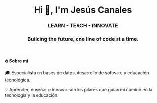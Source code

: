 <h1 align="center">Hi 👋, I'm Jesús Canales</h1>
<h3 align="center">LEARN - TEACH - INNOVATE</h3>
<h3 align="center">Building the future, one line of code at a time.</h3>
<br>
<h4>🔥 Sobre mí</h4>
<p>🎓 Especialista en bases de datos, desarrollo de software y educación tecnológica.</p>
<p>💡 Aprender, enseñar e innovar son los pilares que guían mi camino en la tecnología y la educación.</p>

<!--
**jesus-canales/jesus-canales** is a ✨ _special_ ✨ repository because its `README.md` (this file) appears on your GitHub profile.

Here are some ideas to get you started:

- 🔭 I’m currently working on ...
- 🌱 I’m currently learning ...
- 👯 I’m looking to collaborate on ...
- 🤔 I’m looking for help with ...
- 💬 Ask me about ...
- 📫 How to reach me: ...
- 😄 Pronouns: ...
- ⚡ Fun fact: ...
-->

